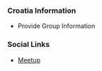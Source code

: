 ### Croatia Information
* Provide Group Information

### Social Links
* [Meetup](https://www.meetup.com/OWASP-Croatia-Meetup-Group/)


